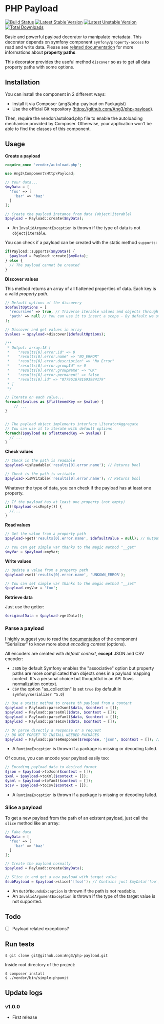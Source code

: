 # PHP Payload

[![Build Status](https://travis-ci.org/Ang3/php-payload.svg?branch=master)](https://travis-ci.org/Ang3/php-payload) [![Latest Stable Version](https://poser.pugx.org/ang3/php-payload/v/stable)](https://packagist.org/packages/ang3/php-payload) [![Latest Unstable Version](https://poser.pugx.org/ang3/php-payload/v/unstable)](https://packagist.org/packages/ang3/php-payload) [![Total Downloads](https://poser.pugx.org/ang3/php-payload/downloads)](https://packagist.org/packages/ang3/php-payload)

Basic and powerful payload decorator to manipulate metadata. This decorator depends on symfony component ```symfony/property-access``` to read and write data. Please see [related documentation](https://symfony.com/doc/4.3/components/property_access.html) for more informations about **property paths**.

This decorator provides the useful method ```discover``` so as to get all data property paths with some options.

## Installation

You can install the component in 2 different ways:

- Install it via Composer (ang3/php-payload on Packagist)
- Use the official Git repository (https://github.com/Ang3/php-payload).

Then, require the vendor/autoload.php file to enable the autoloading mechanism provided by Composer. 
Otherwise, your application won't be able to find the classes of this component.

## Usage

**Create a payload**

```php
require_once 'vendor/autoload.php';

use Ang3\Component\Http\Payload;

// Your data...
$myData = [
  'foo' => [
    'bar' => 'baz'
  ]
];

// Create the payload instance from data (object|iterable)
$payload = Payload::create($myData);
```

- An ```InvalidArgumentException``` is thrown if the type of data is not ```object|iterable```.

You can check if a payload can be created with the static method ```supports```:

```php
if(Payload::supports($myData)) {
  $payload = Payload::create($myData);
} else {
  // The payload cannot be created
}
```

**Discover values**

This method returns an array of all flattened properties of data. Each key is a valid *property path*.

```php
// Default options of the discovery
$defaultOptions = [
  'recursive' => true, // Traverse iterable values and objects through property accessor component
  'path' => null // You can use it to insert a scope - By default we start at the root node
];

// Discover and get values in array
$values = $payload->discover($defaultOptions);

/**
 * Output: array:18 [
 *    "results[0].error.id" => 0
 *    "results[0].error.name" => "NO_ERROR"
 *    "results[0].error.description" => "No Error"
 *    "results[0].error.groupId" => 0
 *    "results[0].error.groupName" => "OK"
 *    "results[0].error.permanent" => false
 *    "results[0].id" => "8779618781693984179"
 * ]
 */

// Iterate on each value...
foreach($values as $flattenedKey => $value) {
	// ...
}


// The payload object implements interface \IteratorAggregate
// You can use it to iterate with default options
foreach($payload as $flattenedKey => $value) {
  // ...
}
```

**Check values**

```php
// Check is the path is readable
$payload->isReadable('results[0].error.name'); // Returns bool

// Check is the path is writable
$payload->isWritable('results[0].error.name'); // Returns bool
```

Whatever the type of data, you can check if the payload has at least one property.

```php
// If the payload has at least one property (not empty)
if(!$payload->isEmpty()) {
  //...
}
```

**Read values**

```php
// Get the value from a property path
$payload->get('results[0].error.name', $defaultValue = null); // Output: "NO_ERROR"

// You can get simple var thanks to the magic method "__get"
$myVar = $payload->myVar;
```

**Write values**

```php
// Update a value from a property path
$payload->set('results[0].error.name', 'UNKOWN_ERROR');

// You can set simple var thanks to the magic method "__set"
$payload->myVar = 'foo';
```

**Retrieve data**

Just use the getter:

```php
$originalData = $payload->getData();
```

### Parse a payload

I highly suggest you to read the [documentation](https://symfony.com/doc/current/components/serializer.html#encoders) of the component "Serializer" to know more about *encoding context* (options).

All encoders are created with *default context*, **except** JSON and CSV encoder:

- ```JSON``` by default Symfony enables the "associative" option but property paths are more complicated than objects ones in a payload mapping context. It's a personal choice but thoughtful in an API flows normalization context.
- ```CSV``` the option "as_collection" is set ```true``` (by default in ```symfony/serializer ^5.0```)

```php
// Use a static method to create th payload from a content
$payload = Payload::parseJson($data, $context = []);
$payload = Payload::parseXml($data, $context = []);
$payload = Payload::parseYaml($data, $context = []);
$payload = Payload::parseCsv($data, $context = []);

// Or parse directly a response or a request
// DO NOT FORGET TO INSTALL NEEDED PACKAGES
$payload = Payload::parseResponse($response, 'json', $context = []); // formats: 'json', 'xml', 'yaml', 'csv'
```

- A ```RuntimeException``` is thrown if a package is missing or decoding failed.

Of course, you can encode your payload easily too:

```php
// Encoding payload data to desired format
$json = $payload->toJson($context = []);
$xml = $payload->toXml($context = []);
$yaml = $payload->toYaml($context = []);
$csv = $payload->toCsv($context = []);
```

- A ```RuntimeException``` is thrown if a package is missing or decoding failed.

### Slice a payload

To get a new payload from the path of an existent payload, just call the ```slice``` method like an array:

```php
// Fake data
$myData = [
  'foo' => [
    'bar' => 'baz'
  ]
];

// Create the payload normally
$payload = Payload::create($myData);

// Slice it and get a new payload with target value
$subPayload = $payload->slice('[foo]'); // Contains just $myData['foo']
```

- An ```OutOfBoundsException``` is thrown if the path is not readable.
- An ```InvalidArgumentException``` is thrown if the type of the target value is not supported.

## Todo

- [ ] Payload related exceptions?

## Run tests

```shell
$ git clone git@github.com:Ang3/php-payload.git
```

Inside root directory of the project:

```shell
$ composer install
$ ./vendor/bin/simple-phpunit
```

## Update logs

### v1.0.0

- First release